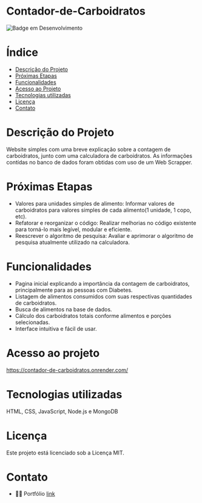 # Contador-de-Carboidratos

![Badge em Desenvolvimento](http://img.shields.io/static/v1?label=STATUS&message=EM%20DESENVOLVIMENTO&color=GREEN&style=for-the-badge)

# Índice 

* [Descrição do Projeto](#descrição-do-projeto)
* [Próximas Etapas](#próximas-etapas)
* [Funcionalidades](#funcionalidades)
* [Acesso ao Projeto](#acesso-ao-projeto)
* [Tecnologias utilizadas](#tecnologias-utilizadas)
* [Licença](#licença)
* [Contato](#contato)

# Descrição do Projeto

Website simples com uma breve explicação sobre a contagem de carboidratos, junto com uma calculadora de carboidratos. As informações contídas no banco de dados foram obtidas com uso de um Web Scrapper.

# Próximas Etapas
- Valores para unidades simples de alimento: Informar valores de carboidratos para valores simples de cada alimento(1 unidade, 1 copo, etc).
- Refatorar e reorganizar o código: Realizar melhorias no código existente para torná-lo mais legível, modular e eficiente.
- Reescrever o algoritmo de pesquisa: Avaliar e aprimorar o algoritmo de pesquisa atualmente utilizado na calculadora. 

# Funcionalidades

- Pagina inicial explicando a importância da contagem de carboidratos, principalmente para as pessoas com Diabetes.
- Listagem de alimentos consumidos com suas respectivas quantidades de carboidratos.
- Busca de alimentos na base de dados.
- Cálculo dos carboidratos totais conforme alimentos e porções selecionadas.
- Interface intuitiva e fácil de usar.

# Acesso ao projeto

https://contador-de-carboidratos.onrender.com/

# Tecnologias utilizadas

HTML, CSS, JavaScript, Node.js e MongoDB

# Licença

Este projeto está licenciado sob a Licença MIT.

# Contato

- 👨‍💻 Portfólio [link](https://jadirxavier.github.io/portfolio/)

